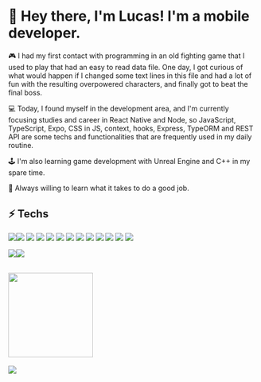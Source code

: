 # 📱 Hey there, I'm Lucas! I'm a mobile  developer.

🎮 I had my first contact with programming in an old fighting game that I used to play that had an easy to read data file. One day, I got curious of what would happen if I changed some text lines in this file and had a lot of fun with the resulting overpowered characters, and finally got to beat the final boss.

💻 Today, I found myself in the development area, and I'm currently focusing studies and career in React Native and Node, so JavaScript, TypeScript, Expo, CSS in JS, context, hooks,  Express, TypeORM and REST API are some techs and functionalities that are frequently used in my daily routine.

🕹️ I'm also learning game development with Unreal Engine and C++ in my spare time. 

🎯 Always willing to learn what it takes to do a good job.

## ⚡ Techs
  <img src="https://img.shields.io/badge/React_Native-20232A?style=for-the-badge&logo=react&logoColor=61DAFB" /><img src="https://img.shields.io/badge/React-20232A?style=for-the-badge&logo=react&logoColor=61DAFB" />
  <img src="https://img.shields.io/badge/TypeScript-007ACC?style=for-the-badge&logo=typescript&logoColor=white" />
  <img src="https://img.shields.io/badge/JavaScript-323330?style=for-the-badge&logo=javascript&logoColor=F7DF1E" />
  <img src="https://img.shields.io/badge/Expo-1B1F23?style=for-the-badge&logo=expo&logoColor=white" />
  <img src="https://img.shields.io/badge/styled--components-DB7093?style=for-the-badge&logo=styled-components&logoColor=white" />
  <img src="https://img.shields.io/badge/Node.js-339933?style=for-the-badge&logo=nodedotjs&logoColor=white" />
  <img src="https://img.shields.io/badge/express.js-%23404d59.svg?style=for-the-badge&logo=express&logoColor=%2361DAFB" />
  <img src="https://img.shields.io/badge/postgres-%23316192.svg?style=for-the-badge&logo=postgresql&logoColor=white" />
  <img src="https://img.shields.io/badge/docker-%230db7ed.svg?style=for-the-badge&logo=docker&logoColor=white" />
  <img src="https://img.shields.io/badge/Git-F05032?style=for-the-badge&logo=git&logoColor=white" />
  <img src="https://img.shields.io/badge/HTML5-E34F26?style=for-the-badge&logo=html5&logoColor=white" />
  <img src="https://img.shields.io/badge/CSS3-1572B6?style=for-the-badge&logo=css3&logoColor=white" />
  
  <img src="https://img.shields.io/badge/c++-%2300599C.svg?style=for-the-badge&logo=c%2B%2B&logoColor=white" /><img src="https://img.shields.io/badge/unrealengine-%23313131.svg?style=for-the-badge&logo=unrealengine&logoColor=white" />

<br />
<div>
<img height="170em" src="https://github-readme-stats.vercel.app/api/top-langs/?username=lucasRosssi&layout=compact&theme=react" /> <br />
</div>
<br />   

<img src="https://github-readme-stats.vercel.app/api/wakatime?username=lucasRosssi&theme=react" />
